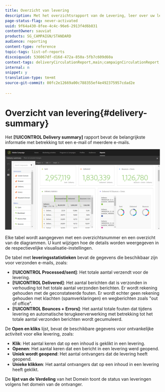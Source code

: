 ```yaml
---
title: Overzicht van levering
description: Met het overzichtsrapport van de Levering, leer over uw leveringsstatistieken, zoals aantal verzendt, stuitert en opent.
page-status-flag: never-activated
uuid: 9f64a430-8fee-4c4c-96e6-2913f4d6b831
contentOwner: sauviat
products: SG_CAMPAIGN/STANDARD
audience: reporting
content-type: reference
topic-tags: list-of-reports
discoiquuid: 536067df-d16d-472a-850a-5fb7c609d60a
context-tags: deliveryCirculationReport,main;campaignCirculationReport,main;programCirculationReport,main
internal: n
snippet: y
translation-type: tm+mt
source-git-commit: 00fc2e12669a00c788355ef4e492375957cdad2e

---
```



# Overzicht van levering{#delivery-summary}

Het **[!UICONTROL Delivery summary]** rapport bevat de belangrijkste informatie met betrekking tot een e-mail of meerdere e-mails.

![](assets/campaign_reports_1.png)

Elke tabel wordt aangegeven met een overzichtsnummer en een overzicht van de diagrammen. U kunt wijzigen hoe de details worden weergegeven in de respectievelijke visualisatie-instellingen.

De tabel met **leveringsstatistieken** bevat de gegevens die beschikbaar zijn voor verzonden e-mails, zoals:

* **[!UICONTROL Processed/sent]**: Het totale aantal verzendt voor de levering.
* **[!UICONTROL Delivered]**: Het aantal berichten dat is verzonden in verhouding tot het totale aantal verzonden berichten. Er wordt rekening gehouden met de geconstateerde fouten. Er wordt echter geen rekening gehouden met klachten (spamverklaringen) en wegberichten zoals &quot;out of office&quot;.
* **[!UICONTROL Bounces + Errors]**: Het aantal totale fouten dat tijdens levering en automatische terugkeerverwerking met betrekking tot het totale aantal verzonden berichten wordt gecumuleerd.

De **Open en kliks** lijst, bevat de beschikbare gegevens voor ontvankelijke activiteit voor elke levering, zoals:

* **Klik**: Het aantal keren dat op een inhoud is geklikt in een levering.
* **Openen**: Het aantal keren dat een bericht in een levering werd geopend.
* **Uniek wordt geopend**: Het aantal ontvangers dat de levering heeft geopend.
* **Unieke klikken**: Het aantal ontvangers dat op een inhoud in een levering heeft geklikt.

De **lijst van de Verdeling** van het Domein toont de status van leveringen volgens het domein van de ontvanger.
